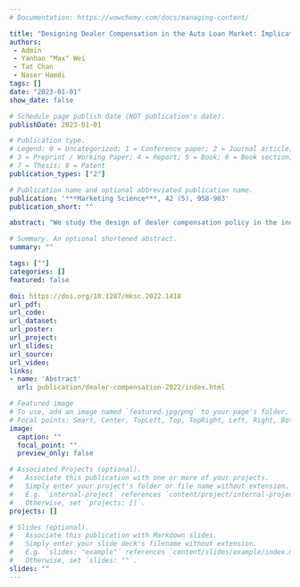 ```yaml
---
# Documentation: https://wowchemy.com/docs/managing-content/

title: "Designing Dealer Compensation in the Auto Loan Market: Implications from a Policy Experiment"
authors:
 - Admin
 - Yanhao "Max" Wei
 - Tat Chan
 - Naser Hamdi
tags: []
date: "2023-01-01"
show_date: false

# Schedule page publish date (NOT publication's date).
publishDate: 2023-01-01

# Publication type.
# Legend: 0 = Uncategorized; 1 = Conference paper; 2 = Journal article;
# 3 = Preprint / Working Paper; 4 = Report; 5 = Book; 6 = Book section;
# 7 = Thesis; 8 = Patent
publication_types: ["2"]

# Publication name and optional abbreviated publication name.
publication: '***Marketing Science***, 42 (5), 958-983'
publication_short: ""

abstract: "We study the design of dealer compensation policy in the indirect auto lending market, where most lenders give dealers the discretion to mark up interest rates. To protect consumers from potential discrimination by the dealer discretion, several banks switched to a new compensation scheme by fixing the markup as a percentage of the loan amount. We document that the market share of these banks responded positively (negatively) in the consumer segment where the policy increased (decreased) the interest rate — a reversal of the usual demand curve — which highlights the influence of dealers on the bank choice for financing loans. Accordingly, we develop and estimate an empirical model that allows for dealer–consumer bargaining, which depends on both the dealers' and the consumers' utility. Based on the estimation results, we explore alternative compensation policies that also eliminate dealers' discretion. We show that a lump-sum compensation that pays dealers a fixed dollar amount per loan dominates the current policy for the banks in terms of gaining market share. This is because dealers' equivalent markup rates would better align with their bargaining power. Our study highlights the importance of accounting for the interests and bargaining power of middlemen in designing a compensation scheme."

# Summary. An optional shortened abstract.
summary: ""

tags: [""]
categories: []
featured: false

doi: https://doi.org/10.1287/mksc.2022.1418
url_pdf:
url_code:
url_dataset:
url_poster:
url_project:
url_slides:
url_source:
url_video:
links:
- name: 'Abstract'
  url: publication/dealer-compensation-2022/index.html 

# Featured image
# To use, add an image named `featured.jpg/png` to your page's folder. 
# Focal points: Smart, Center, TopLeft, Top, TopRight, Left, Right, BottomLeft, Bottom, BottomRight.
image:
  caption: ""
  focal_point: ""
  preview_only: false

# Associated Projects (optional).
#   Associate this publication with one or more of your projects.
#   Simply enter your project's folder or file name without extension.
#   E.g. `internal-project` references `content/project/internal-project/index.md`.
#   Otherwise, set `projects: []`.
projects: []

# Slides (optional).
#   Associate this publication with Markdown slides.
#   Simply enter your slide deck's filename without extension.
#   E.g. `slides: "example"` references `content/slides/example/index.md`.
#   Otherwise, set `slides: ""`.
slides: ""
---
```

